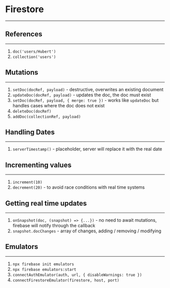 # Firestore

***

## References

***

1. `doc('users/Hubert')`
2. `collection('users')`

## Mutations

***

1. `setDoc(docRef, payload)` - destructive, overwrites an existing document
2. `updateDoc(docRef, payload)` - updates the doc, the doc must exist
3. `setDoc(docRef, payload, { merge: true })` - works like `updateDoc` but handles cases where the doc does not exist
4. `deleteDoc(docRef)`
5. `addDoc(collectionRef, payload)`

## Handling Dates

***

1. `serverTimestamp()` - placeholder, server will replace it with the real date

## Incrementing values

***

1. `increment(10)`
2. `decrement(20)` - to avoid race conditions with real time systems

## Getting real time updates

***

1. `onSnapshot(doc, (snapshot) => {...})` - no need to await mutations, firebase will notify through the callback
2. `snapshot.docChanges` - array of changes, adding / removing / modifying 

## Emulators

***

1. `npx firebase init emulators`
2. `npx firebase emulators:start`
3. `connectAuthEmulator(auth, url, { disableWarnings: true })`
4. `connectFirestoreEmulator(firestore, host, port)`
